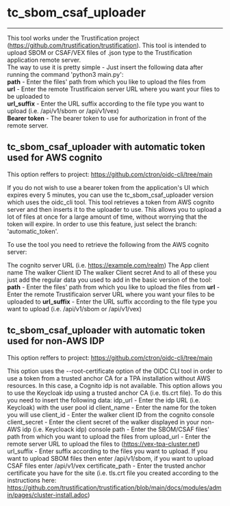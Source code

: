 # tc_sbom_csaf_uploader
------------------------
This tool works under the Trustification project (https://github.com/trustification/trustification).
This tool is intended to upload SBOM or CSAF/VEX files of .json type to the Trustification application remote server. \
The way to use it is pretty simple - Just insert the following data after running the command 'python3 main.py': \
**path** - Enter the files' path from which you like to upload the files from \
**url** - Enter the remote Trustificaion server URL where you want your files to be uploaded to \
**url_suffix** - Enter the URL suffix according to the file type you want to upload (i.e. /api/v1/sbom or /api/v1/vex) \
**Bearer token** - The bearer token to use for authorization in front of the remote server. 


tc_sbom_csaf_uploader with automatic token used for AWS cognito
----------------------------------------------------------------
This option reffers to project: https://github.com/ctron/oidc-cli/tree/main

If you do not wish to use a bearer token from the application's UI which expires every 5 minutes, you can use the tc_sbom_csaf_uploader version which uses the oidc_cli tool.
This tool retrieves a token from AWS cognito server and then inserts it to the uploader to use. 
This allows you to upload a lot of files at once for a large amount of time, without worrying that the token will expire. 
In order to use this feature, just select the branch: 'automatic_token'.

To use the tool you need to retrieve the following from the AWS cognito server:

The cognito server URL (i.e. https://example.com/realm)
The App client name
The walker Client ID
The walker Client secret
And to all of these you just add the regular data you used to add in the basic version of the tool:
**path** - Enter the files' path from which you like to upload the files from 
**url** - Enter the remote Trustificaion server URL where you want your files to be uploaded to 
**url_suffix** - Enter the URL suffix according to the file type you want to upload (i.e. /api/v1/sbom or /api/v1/vex) 


tc_sbom_csaf_uploader with automatic token used for non-AWS IDP
----------------------------------------------------------------
This option reffers to project: https://github.com/ctron/oidc-cli/tree/main

This option uses the --root-certificate option of the OIDC CLI tool in order to use a token from a trusted anchor CA for a TPA installation without AWS resources.
In this case, a Cognito idp is not available. This option allows you to use the Keycloak idp using a trusted anchor CA (i.e. tls.crt file).
To do this you need to insert the following data:
idp_url - Enter the idp URL (i.e. Keycloak) with the user pool id
client_name - Enter the name for the token you will use
client_id - Enter the walker client ID from the cognito console
client_secret - Enter the client secret of the walker displayed in your non-AWS idp (i.e. Keycloack idp) console 
path - Enter the SBOM/CSAF files' path from which you want to upload the files from
upload_url - Enter the remote server URL to upload the files to (https://vex-tpa-cluster.net)
url_suffix - Enter suffix according to the files you want to upload. If you want to upload SBOM files then enter /api/v1/sbom, if you want to upload CSAF files enter /api/v1/vex
certificate_path - Enter the trusted anchor certificate you have for the site (i.e. tls.crt file you created according to the instructions here: https://github.com/trustification/trustification/blob/main/docs/modules/admin/pages/cluster-install.adoc)

